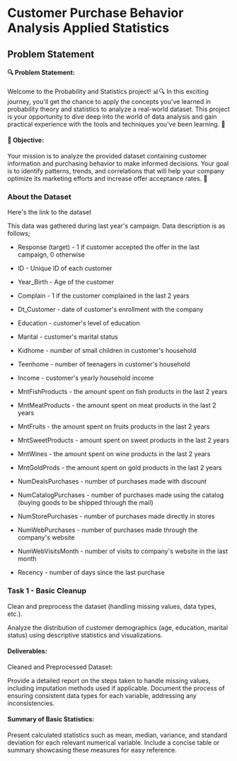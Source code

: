 # Customer Purchase Behavior Analysis Applied Statistics


## Problem Statement
#### 🔍 Problem Statement:

 Welcome to the Probability and Statistics project! 📊🔍 In this exciting journey, you'll get the chance to apply the concepts you've learned in probability theory and statistics to analyze a real-world dataset. This project is your opportunity to dive deep into the world of data analysis and gain practical experience with the tools and techniques you've been learning. 🚀

#### 🎯 Objective:

Your mission is to analyze the provided dataset containing customer information and purchasing behavior to make informed decisions. Your goal is to identify patterns, trends, and correlations that will help your company optimize its marketing efforts and increase offer acceptance rates. 🎉

### About the Dataset
Here's the link to the dataset

This data was gathered during last year's campaign. Data description is as follows;

* Response (target) - 1 if customer accepted the offer in the last campaign, 0 otherwise

* ID - Unique ID of each customer

* Year_Birth - Age of the customer

* Complain - 1 if the customer complained in the last 2 years

* Dt_Customer - date of customer's enrollment with the company

* Education - customer's level of education

* Marital - customer's marital status

* Kidhome - number of small children in customer's household

* Teenhome - number of teenagers in customer's household

* Income - customer's yearly household income

* MntFishProducts - the amount spent on fish products in the last 2 years

* MntMeatProducts - the amount spent on meat products in the last 2 years

* MntFruits - the amount spent on fruits products in the last 2 years

* MntSweetProducts - amount spent on sweet products in the last 2 years

* MntWines - the amount spent on wine products in the last 2 years

* MntGoldProds - the amount spent on gold products in the last 2 years

* NumDealsPurchases - number of purchases made with discount

* NumCatalogPurchases - number of purchases made using the catalog (buying goods to be shipped through the mail)

* NumStorePurchases - number of purchases made directly in stores

* NumWebPurchases - number of purchases made through the company's website

* NumWebVisitsMonth - number of visits to company's website in the last month

* Recency - number of days since the last purchase

### Task 1 - Basic Cleanup
Clean and preprocess the dataset (handling missing values, data types, etc.).

Analyze the distribution of customer demographics (age, education, marital status) using descriptive statistics and visualizations.

#### Deliverables:

Cleaned and Preprocessed Dataset:

Provide a detailed report on the steps taken to handle missing values, including imputation methods used if applicable. Document the process of ensuring consistent data types for each variable, addressing any inconsistencies.

#### Summary of Basic Statistics:

Present calculated statistics such as mean, median, variance, and standard deviation for each relevant numerical variable. Include a concise table or summary showcasing these measures for easy reference.
